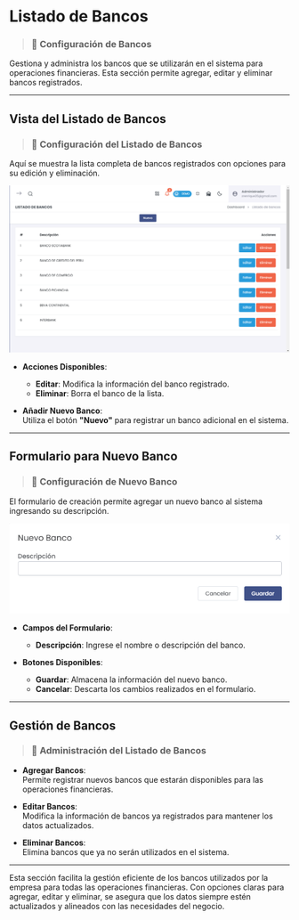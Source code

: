 # Listado de Bancos  
> ### 🏦 Configuración de Bancos  
Gestiona y administra los bancos que se utilizarán en el sistema para operaciones financieras. Esta sección permite agregar, editar y eliminar bancos registrados.

---

## **Vista del Listado de Bancos**  
> ### 📝 Configuración del Listado de Bancos  
Aquí se muestra la lista completa de bancos registrados con opciones para su edición y eliminación.

![Listado de Bancos](img/listado_bancos.png)  

- **Acciones Disponibles**:  
  - **Editar**: Modifica la información del banco registrado.  
  - **Eliminar**: Borra el banco de la lista.  

- **Añadir Nuevo Banco**:  
  Utiliza el botón **"Nuevo"** para registrar un banco adicional en el sistema.

---

## **Formulario para Nuevo Banco**  
> ### 📝 Configuración de Nuevo Banco  
El formulario de creación permite agregar un nuevo banco al sistema ingresando su descripción.

![Nuevo Banco](img/nuevo_banco.png)  

- **Campos del Formulario**:  
  - **Descripción**: Ingrese el nombre o descripción del banco.  

- **Botones Disponibles**:  
  - **Guardar**: Almacena la información del nuevo banco.  
  - **Cancelar**: Descarta los cambios realizados en el formulario.

---

## **Gestión de Bancos**  
> ### 📝 Administración del Listado de Bancos  
- **Agregar Bancos**:  
  Permite registrar nuevos bancos que estarán disponibles para las operaciones financieras.

- **Editar Bancos**:  
  Modifica la información de bancos ya registrados para mantener los datos actualizados.

- **Eliminar Bancos**:  
  Elimina bancos que ya no serán utilizados en el sistema.

---

Esta sección facilita la gestión eficiente de los bancos utilizados por la empresa para todas las operaciones financieras. Con opciones claras para agregar, editar y eliminar, se asegura que los datos siempre estén actualizados y alineados con las necesidades del negocio.
